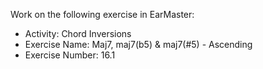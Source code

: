 Work on the following exercise in EarMaster:
- Activity: Chord Inversions
- Exercise Name: Maj7, maj7(b5) & maj7(#5) - Ascending
- Exercise Number: 16.1
